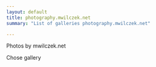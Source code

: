 ```yaml
---
layout: default
title: photography.mwilczek.net
summary: "List of galleries photography.mwilczek.net"

---
```


Photos by mwilczek.net

Chose gallery
